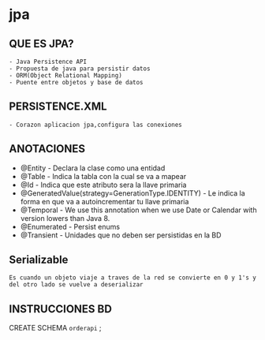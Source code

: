 # jpa
## QUE ES JPA?
    - Java Persistence API
    - Propuesta de java para persistir datos
    - ORM(Object Relational Mapping)
    - Puente entre objetos y base de datos
   
## PERSISTENCE.XML
	- Corazon aplicacion jpa,configura las conexiones

## ANOTACIONES
- @Entity - Declara la clase como una entidad
- @Table 	- Indica la tabla con la cual se va a mapear
- @Id 	- Indica que este atributo sera la llave primaria
- @GeneratedValue(strategy=GenerationType.IDENTITY) - Le indica la forma en que va a autoincrementar tu llave primaria
- @Temporal - We use this annotation  when we use Date or Calendar with version lowers than Java 8.
- @Enumerated - Persist enums
- @Transient - Unidades que no deben ser persistidas en la BD

## Serializable
    Es cuando un objeto viaje a traves de la red se convierte en 0 y 1's y del otro lado se vuelve a deserializar

## INSTRUCCIONES BD
CREATE SCHEMA `orderapi` ;

